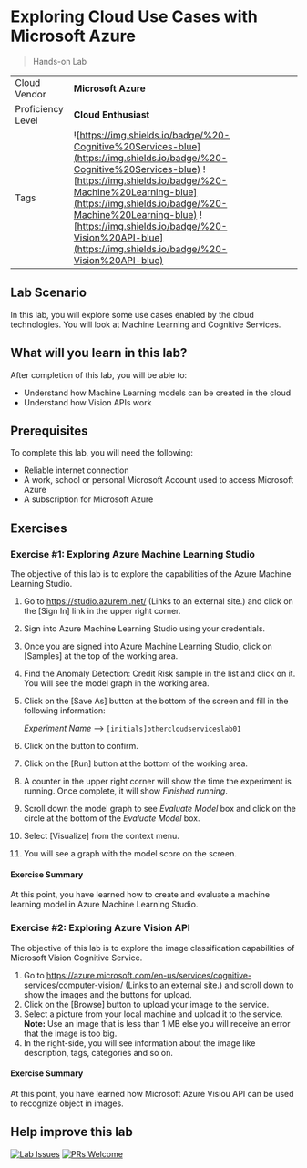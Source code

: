 # Exploring Cloud Use Cases with Microsoft Azure

> Hands-on Lab

|                   |                       |
| :---------------- | :-------------------- |
| Cloud Vendor      | **Microsoft Azure**   |
| Proficiency Level | **Cloud  Enthusiast** |
| Tags              |  ![https://img.shields.io/badge/%20-Cognitive%20Services-blue](https://img.shields.io/badge/%20-Cognitive%20Services-blue) ![https://img.shields.io/badge/%20-Machine%20Learning-blue](https://img.shields.io/badge/%20-Machine%20Learning-blue) ![https://img.shields.io/badge/%20-Vision%20API-blue](https://img.shields.io/badge/%20-Vision%20API-blue) |

## Lab Scenario
In this lab, you will explore some use cases enabled by the cloud technologies. You will look at Machine Learning and Cognitive Services.

## What will you learn in this lab?
After completion of this lab, you will be able to:

- Understand how Machine Learning models can be created in the cloud
- Understand how Vision APIs work

## Prerequisites
To complete this lab, you will need the following:

- Reliable internet connection
- A work, school or personal Microsoft Account used to access Microsoft Azure
- A subscription for Microsoft Azure

## Exercises

### Exercise #1: Exploring Azure Machine Learning Studio
The objective of this lab is to explore the capabilities of the Azure Machine Learning Studio.

1. Go to https://studio.azureml.net/ (Links to an external site.) and click on the [Sign In] link in the upper right corner.
2. Sign into Azure Machine Learning Studio using your credentials.
3. Once you are signed into Azure Machine Learning Studio, click on [Samples] at the top of the working area.
4. Find the Anomaly Detection: Credit Risk sample in the list and click on it. You will see the model graph in the working area.
5. Click on the [Save As] button at the bottom of the screen and fill in the following information:
   
   *Experiment Name* --> `[initials]othercloudserviceslab01`
6. Click on the button to confirm.
7. Click on the [Run] button at the bottom of the working area.
8. A counter in the upper right corner will show the time the experiment is running. Once complete, it will show *Finished running*.
9. Scroll down the model graph to see *Evaluate Model* box and click on the circle at the bottom of the *Evaluate Model* box.
10. Select [Visualize] from the context menu.
11. You will see a graph with the model score on the screen.

#### Exercise Summary
At this point, you have learned how to create and evaluate a machine learning model in Azure Machine Learning Studio.

### Exercise #2: Exploring Azure Vision API

The objective of this lab is to explore the image classification capabilities of Microsoft Vision Cognitive Service.

1. Go to https://azure.microsoft.com/en-us/services/cognitive-services/computer-vision/ (Links to an external site.) and scroll down to show the images and the buttons for upload.
2. Click on the [Browse] button to upload your image to the service.
3. Select a picture from your local machine and upload it to the service.
   **Note:** Use an image that is less than 1 MB else you will receive an error that the image is too big.
4. In the right-side, you will see information about the image like description, tags, categories and so on.

#### Exercise Summary
At this point, you have learned how Microsoft Azure Visiou API can be used to recognize object in images.

## Help improve this lab

[![Lab Issues](https://img.shields.io/github/issues/crimsonpinnacle/cloud-labs)](https://github.com/CrimsonPinnacle/cloud-labs/issues/new?assignees=toddysm&labels=new+lab&template=bug_template.md&title=) [![PRs Welcome](https://img.shields.io/badge/PRs-welcome-brightgreen.svg)](https://github.com/CrimsonPinnacle/cloud-labs/pulls)